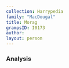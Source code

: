 ```yaml
---
collection: Harrypedia
family: "MacDougal"
title: Morag
grampsID: I0173
author:
layout: person
---
```


### Analysis
